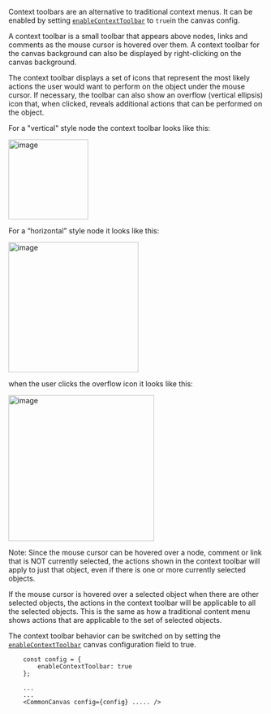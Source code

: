 Context toolbars are an alternative to traditional context menus. It can be enabled by setting [`enableContextToolbar`](03.02.01-canvas-config.md#enablecontexttoolbar) to `true`in the canvas config.

A context toolbar is a small toolbar that appears above nodes, links and comments as the mouse cursor is hovered over them. A context toolbar for the canvas background can also be displayed by right-clicking on the canvas background.

The context toolbar displays a set of icons that represent the most likely actions the user would want to perform on the object under the mouse cursor. If necessary, the toolbar can also show an overflow (vertical ellipsis) icon that, when clicked, reveals additional actions that can be performed on the object.


For a "vertical" style node the context toolbar looks like this:

<img width="157" alt="image" src="https://github.com/elyra-ai/canvas/assets/15114439/59d3a435-d901-456f-8825-c9a53196bde3">

For a “horizontal” style node it looks like this:

<img width="256" alt="image" src="https://github.com/elyra-ai/canvas/assets/15114439/e9d1a2cb-b186-420b-ae53-31b11bb34e57">

when the user clicks the overflow icon it looks like this:

<img width="287" alt="image" src="https://github.com/elyra-ai/canvas/assets/15114439/fe1ec1e3-ba5e-4054-a6d9-77eeba4635ed">

Note: Since the mouse cursor can be hovered over a node, comment or link that is NOT currently selected, the actions shown in the context toolbar will apply to just that object, even if there is one or more currently selected objects.

If the mouse cursor is hovered over a selected object when there are other selected objects, the actions in the context toolbar will be applicable to all the selected objects. This is the same as how a traditional content menu shows actions that are applicable to the set of selected objects.


The context toolbar behavior can be switched on by setting the [`enableContextToolbar`](03.02.01-canvas-config.md#enablecontexttoolbar) canvas configuration field to true.

```
    const config = {
        enableContextToolbar: true
    };

    ...
    ...
    <CommonCanvas config={config} ..... />
```


